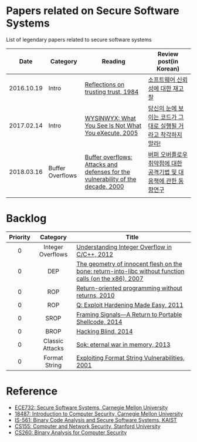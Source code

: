 # Papers related on Secure Software Systems  
List of legendary papers related to secure software systems

| Date | Category | Reading | Review post(in Korean) |
| ---- | -------- | ------- | ----------- |
|2016.10.19      |  Intro        | [Reflections on trusting trust, 1984](https://www.ece.cmu.edu/~ganger/712.fall02/papers/p761-thompson.pdf)        |  [소프트웨어 신뢰성에 대한 재고찰](https://cpuu.postype.com/post/402071)           |
|2017.02.14      | Intro         | [WYSINWYX: What You See Is Not What You eXecute, 2005](http://research.cs.wisc.edu/wpis/papers/wysinwyx05.pdf)        | [당신의 눈에 보이는 코드가 그대로 실행될 거라고 착각하지 말라!](https://cpuu.postype.com/post/565003)            |
|2018.03.16      | Buffer Overflows         | [Buffer overflows: Attacks and defenses for the vulnerability of the decade, 2000](http://www.cs.utexas.edu/~shmat/courses/cs395t_fall05/cowan.pdf)        | [버퍼 오버플로우 취약점에 대한 공격기법 및 대응책에 관한 동향연구](https://cpuu.postype.com/post/1755885)            |
|      |          |         |             |



# Backlog

|  <center>Priority</center> |  <center>Category</center> |  <center>Title</center> |
|:--------:|:--------:|:--------|
|0 | Integer Overflows | [Understanding Integer Overflow in C/C++, 2012](https://dl.acm.org/citation.cfm?id=2743019)|
|0 | DEP | [The geometry of innocent flesh on the bone: return-into-libc without function calls (on the x86), 2007](https://dl.acm.org/citation.cfm?id=1315313)
| 0          |   ROP       | [Return-oriented programming without returns, 2010](https://dl.acm.org/citation.cfm?id=1866370)      |
| 0          |   ROP       | [Q: Exploit Hardening Made Easy, 2011](https://www.usenix.org/legacy/event/sec11/tech/full_papers/Schwartz.pdf)      |
|0|SROP|[Framing Signals—A Return to Portable Shellcode, 2014](https://www.cs.vu.nl/~herbertb/papers/srop_sp14.pdf)
| 0         | BROP         | [Hacking Blind, 2014](https://ieeexplore.ieee.org/document/6956567)      |
| 0         | Classic Attacks         | [Sok: eternal war in memory, 2013](https://oaklandsok.github.io/papers/szekeres2013.pdf)      |
|0|Format String | [Exploiting Format String Vulnerabilities, 2001](https://crypto.stanford.edu/cs155/papers/formatstring-1.2.pdf)|


# Reference
- [ECE732: Secure Software Systems, Carnegie Mellon University](https://course.ece.cmu.edu/~ece732/s19/schedule.html)
- [18487: Introduction to Computer Security, Carnegie Mellon University](https://users.ece.cmu.edu/~dbrumley/courses/18487-f15/#lectures)
- [IS-561: Binary Code Analysis and Secure Software Systems, KAIST](https://softsec.kaist.ac.kr/courses/2018f-is561/)
- [CS155: Computer and Network Security, Stanford University](https://crypto.stanford.edu/cs155/syllabus.html)
- [CS260: Binary Analysis for Computer Security](https://www.cs.ucr.edu/~heng/teaching/cs260-winter2017/)
